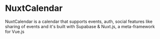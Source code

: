 # NuxtCalendar
NuxtCalendar is a calendar that supports events, auth, social features like sharing of events and it's built with Supabase &amp; Nuxt.js, a meta-framework for Vue.js
